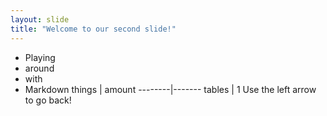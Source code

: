 ```yaml
---
layout: slide
title: "Welcome to our second slide!"
---
```

+ Playing
+ around
+ with
+ Markdown
things  | amount
--------|-------
tables  | 1
Use the left arrow to go back!
